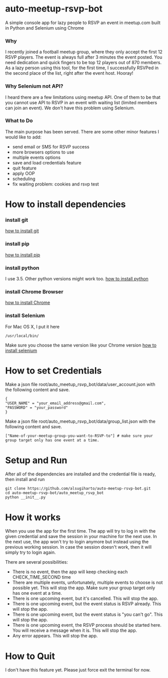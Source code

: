 # auto-meetup-rsvp-bot

A simple console app for lazy people to RSVP an event in meetup.com built in Python and Selenium using Chrome

### Why

I recently joined a football meetup group, where they only accept the first 12 RSVP players.
The event is always full after 3 minutes the event posted. You need dedication and quick fingers to be top 12 players out of 870 members.
As a lazy person using this tool, for the first time, I successfully RSVPed in the second place of the list, right after the event host. Hooray!

### Why Selenium not API?

I heard there are a few limitations using meetup API.
One of them to be that you cannot use API to RSVP in an event with waiting list (limited members can join an event).
We don't have this problem using Selenium.

### What to Do

The main purpose has been served.
There are some other minor features I would like to add:
- send email or SMS for RSVP success
- more browsers options to use
- multiple events options
- save and load credentials feature
- quit feature
- apply OOP
- scheduling
- fix waiting problem: cookies and rsvp test

# How to install dependencies

### install git
[how to install git](https://git-scm.com/book/en/v2/Getting-Started-Installing-Git)

### install pip
[how to install pip](https://pip.pypa.io/en/stable/installing/)

### install python
I use 3.5. Other python versions might work too.
[how to install python](https://www.python.org/downloads/release/python-354)

### install Chrome Browser
[how to install Chrome](https://support.google.com/chrome/answer/95346?co=GENIE.Platform%3DDesktop&hl=en)

### install Selenium
For Mac OS X, I put it here
```shell
/usr/local/bin/
```
Make sure you choose the same version like your Chrome version
[how to install selenium](https://selenium-python.readthedocs.io/installation.html)

# How to set Credentials
Make a json file root/auto_meetup_rsvp_bot/data/user_account.json with the following content and save.
```shell
{
"USER_NAME" = "your_email_address@gmail.com",
"PASSWORD" = "your_password"
}
```
Make a json file root/auto_meetup_rsvp_bot/data/group_list.json with the following content and save.
```shell
["Name-of-your-meetup-group-you-want-to-RSVP-to"] # make sure your group target only has one event at a time.
```

# Setup and Run
After all of the dependencies are installed and the credential file is ready, then install and run
```shell
git clone https://github.com/alsugiharto/auto-meetup-rsvp-bot.git
cd auto-meetup-rsvp-bot/auto_meetup_rsvp_bot
python __init__.py
```

# How it works

When you use the app for the first time. 
The app will try to log in with the given credential and save the session in your machine for the next use.
In the next use, the app won't try to login anymore but instead using the previous working session. 
In case the session doesn't work, then it will simply try to login again.

There are several possibilities:
- There is no event, then the app will keep checking each CHECK_TIME_SECOND time
- There are multiple events, unfortunately, multiple events to choose is not possible yet. This will stop the app. Make sure your group target only has one event at a time.
- There is one upcoming event, but it's cancelled. This will stop the app.
- There is one upcoming event, but the event status is RSVP already. This will stop the app.
- There is one upcoming event, but the event status is "you can't go". This will stop the app.
- There is one upcoming event, the RSVP process should be started here. You will receive a message when it is. This will stop the app.
- Any error appears. This will stop the app.


# How to Quit
I don't have this feature yet. Please just force exit the terminal for now.
